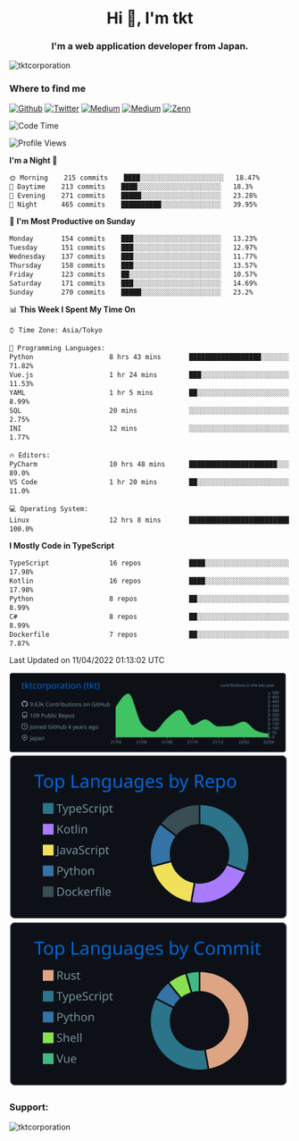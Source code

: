 <h1 align="center">Hi 👋, I'm tkt</h1>
<h3 align="center">I'm a web application developer from Japan.</h3>

<p align="left"> <img src="https://komarev.com/ghpvc/?username=tktcorporation&label=Profile%20views&color=0e75b6&style=flat" alt="tktcorporation" /> </p>

<h3>Where to find me</h3>
<p>
<a href="https://github.com/tktcorporation" target="_blank"><img alt="Github" src="https://img.shields.io/badge/GitHub-%2312100E.svg?&style=for-the-badge&logo=Github&logoColor=white" /></a>
<a href="https://twitter.com/tktcorporation" target="_blank"><img alt="Twitter" src="https://img.shields.io/badge/twitter-%231DA1F2.svg?&style=for-the-badge&logo=twitter&logoColor=white" /></a>
<a href="https://www.linkedin.com/in/tktcorporation" target="_blank"><img alt="Medium" src="https://img.shields.io/badge/linkdin-0a66c2.svg?&style=for-the-badge&logo=linkedin&logoColor=white" /></a>
<a href="https://qiita.com/tktcorporation" target="_blank"><img alt="Medium" src="https://img.shields.io/badge/qiita-55C500.svg?&style=for-the-badge&logo=qiita&logoColor=white" /></a>
<a href="https://zenn.dev/tktcorporation" target="_blank"><img alt="Zenn" src="https://img.shields.io/badge/Zenn-3EA8FF.svg?&style=for-the-badge&logo=Zenn&logoColor=white" /></a>
</p>
  
<!--START_SECTION:waka-->
![Code Time](http://img.shields.io/badge/Code%20Time-243%20hrs%2030%20mins-blue)

![Profile Views](http://img.shields.io/badge/Profile%20Views-1-blue)

**I'm a Night 🦉** 

```text
🌞 Morning    215 commits    ████░░░░░░░░░░░░░░░░░░░░░   18.47% 
🌆 Daytime    213 commits    ████░░░░░░░░░░░░░░░░░░░░░   18.3% 
🌃 Evening    271 commits    █████░░░░░░░░░░░░░░░░░░░░   23.28% 
🌙 Night      465 commits    ██████████░░░░░░░░░░░░░░░   39.95%

```
📅 **I'm Most Productive on Sunday** 

```text
Monday       154 commits    ███░░░░░░░░░░░░░░░░░░░░░░   13.23% 
Tuesday      151 commits    ███░░░░░░░░░░░░░░░░░░░░░░   12.97% 
Wednesday    137 commits    ███░░░░░░░░░░░░░░░░░░░░░░   11.77% 
Thursday     158 commits    ███░░░░░░░░░░░░░░░░░░░░░░   13.57% 
Friday       123 commits    ██░░░░░░░░░░░░░░░░░░░░░░░   10.57% 
Saturday     171 commits    ███░░░░░░░░░░░░░░░░░░░░░░   14.69% 
Sunday       270 commits    █████░░░░░░░░░░░░░░░░░░░░   23.2%

```


📊 **This Week I Spent My Time On** 

```text
⌚︎ Time Zone: Asia/Tokyo

💬 Programming Languages: 
Python                   8 hrs 43 mins       ██████████████████░░░░░░░   71.82% 
Vue.js                   1 hr 24 mins        ███░░░░░░░░░░░░░░░░░░░░░░   11.53% 
YAML                     1 hr 5 mins         ██░░░░░░░░░░░░░░░░░░░░░░░   8.99% 
SQL                      20 mins             ░░░░░░░░░░░░░░░░░░░░░░░░░   2.75% 
INI                      12 mins             ░░░░░░░░░░░░░░░░░░░░░░░░░   1.77%

🔥 Editors: 
PyCharm                  10 hrs 48 mins      ██████████████████████░░░   89.0% 
VS Code                  1 hr 20 mins        ██░░░░░░░░░░░░░░░░░░░░░░░   11.0%

💻 Operating System: 
Linux                    12 hrs 8 mins       █████████████████████████   100.0%

```

**I Mostly Code in TypeScript** 

```text
TypeScript               16 repos            ████░░░░░░░░░░░░░░░░░░░░░   17.98% 
Kotlin                   16 repos            ████░░░░░░░░░░░░░░░░░░░░░   17.98% 
Python                   8 repos             ██░░░░░░░░░░░░░░░░░░░░░░░   8.99% 
C#                       8 repos             ██░░░░░░░░░░░░░░░░░░░░░░░   8.99% 
Dockerfile               7 repos             ██░░░░░░░░░░░░░░░░░░░░░░░   7.87%

```



 Last Updated on 11/04/2022 01:13:02 UTC
<!--END_SECTION:waka-->

[![](https://raw.githubusercontent.com/tktcorporation/tktcorporation/master/profile-summary-card-output/github_dark/0-profile-details.svg)](https://github.com/vn7n24fzkq/github-profile-summary-cards)
[![](https://raw.githubusercontent.com/tktcorporation/tktcorporation/master/profile-summary-card-output/github_dark/1-repos-per-language.svg)](https://github.com/vn7n24fzkq/github-profile-summary-cards) [![](https://raw.githubusercontent.com/tktcorporation/tktcorporation/master/profile-summary-card-output/github_dark/2-most-commit-language.svg)](https://github.com/vn7n24fzkq/github-profile-summary-cards)

<h3 align="left">Support:</h3>
<p><a href="https://www.buymeacoffee.com/tktcorporation"> <img align="left" src="https://cdn.buymeacoffee.com/buttons/v2/default-yellow.png" height="50" width="210" alt="tktcorporation" /></a></p><br><br>

